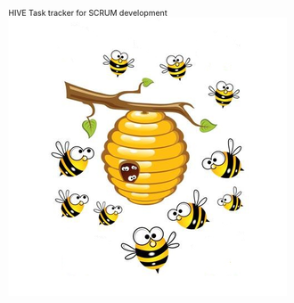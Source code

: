 HIVE
Task tracker for SCRUM development 
![иллюстрация к проекту](https://github.com/DmitryBelenov/hive/blob/master/src/main/webapp/resources/hive.jpg)
